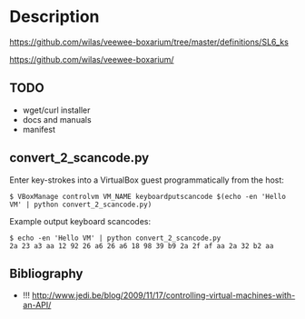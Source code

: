 # Description

https://github.com/wilas/veewee-boxarium/tree/master/definitions/SL6_ks

https://github.com/wilas/veewee-boxarium/

## TODO

 - wget/curl installer
 - docs and manuals
 - manifest

## convert_2_scancode.py

Enter key-strokes into a VirtualBox guest programmatically from the host:
```
$ VBoxManage controlvm VM_NAME keyboardputscancode $(echo -en 'Hello VM' | python convert_2_scancode.py)
```

Example output keyboard scancodes:
```
$ echo -en 'Hello VM' | python convert_2_scancode.py
2a 23 a3 aa 12 92 26 a6 26 a6 18 98 39 b9 2a 2f af aa 2a 32 b2 aa
```

## Bibliography

 - !!! http://www.jedi.be/blog/2009/11/17/controlling-virtual-machines-with-an-API/

